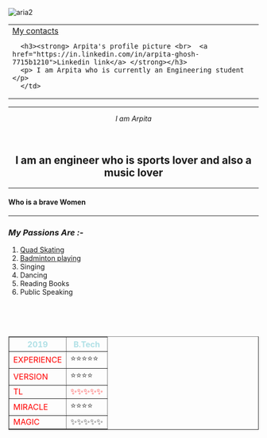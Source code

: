 ![aria2](https://user-images.githubusercontent.com/109304286/185603235-3b412600-c391-4bc2-ae3b-9cf6c7312464.png)
<html>
<head>
   <title> My Site </title>
   <link rel="stylesheet" href="css styles.css">
   <link rel ="icon" href="favicon.ico">
  
</head>
<body>
  <table>
    <tr>  
      <td><a href="https://narpi100.github.io/My-contacts/"> My contacts </a>


      <h3><strong> Arpita's profile picture <br>  <a href="https://in.linkedin.com/in/arpita-ghosh-7715b1210">Linkedin link</a> </strong></h3>
      <p> I am Arpita who is currently an Engineering student </p>
      </td>

   </tr>
 </table>
<center>
<hr size="3">
<em> I am Arpita </em>
<br>
<br>
<br>
<h2> I am an engineer who is sports lover and also a music lover </h2>
<hr size="3">

</center>
<h4><strong>Who is a brave Women </strong></h4>
<hr>
<h3><strong><em>My Passions Are :-</em> </strong></h3>
<ol>
  <li><a href = "https://www.youtube.com/watch?v=sSwQIJfQ2FU"> Quad Skating</a></li>
  <li><a href="https://www.youtube.com/watch?v=HucIqi8Lw3E"> Badminton playing</a></li>
  <li>Singing</li>
  <li>Dancing</li>
  <li>Reading Books</li>
  <li>Public Speaking</li>
</ol>
<br>
<br>
<br>
<table border = "1">
  <thead style="color:powderblue;">
    <tr>
      <th > 2019 </th>
      <th> B.Tech </th>

   </tr>
 </thead>
 <tbody>
   <tr>
    <td style="color:red;"> EXPERIENCE </td>
    <td>⭐⭐⭐⭐⭐</td>
   </tr>
    <tr>
      <td style="color:red;">VERSION</td>
      <td>⭐⭐⭐⭐</td>
    </tr>
    <tr>
      <td style="color:red;"> TL </td>
      <td style="color:red;">✨✨✨✨✨</td>
    </tr>
    <tr>
     <td style="color:red;"> MIRACLE </td>
     <td>⭐⭐⭐⭐</td>
    </tr>
    <tr>
      <td style="color:red;"> MAGIC </td>
      <td>✨✨✨✨✨</td>
   </tr>
   </tbody>
   </table>
   </body>
   </html>
